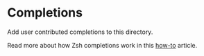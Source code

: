 # Completions

Add user contributed completions to this directory.

Read more about how Zsh completions work in this [how-to][1] article.

[1]: https://github.com/zsh-users/zsh-completions/blob/master/zsh-completions-howto.org
